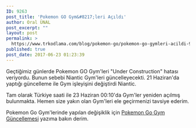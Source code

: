 ```yaml
---
ID: 9263
post_title: 'Pokemon GO Gym&#8217;leri Açıldı'
author: Oral ÜNAL
post_excerpt: ""
layout: post
permalink: >
  https://www.trkodlama.com/blog/pokemon-go/pokemon-go-gymleri-acildi-9263.html
published: true
post_date: 2017-06-23 01:23:39
---
```

Geçtiğimiz günlerde Pokemon GO Gym'leri "Under Construction" hatası veriyordu. Bunun sebebi Niantic Gym'leri güncelleyecekti. 21 Haziran'da yaptığı güncelleme ile Gym işleyişini değiştirdi Niantic.

Tam olarak Türkiye saati ile 23 Haziran 00:10'da Gym'ler yeniden açılmış bulunmakta. Hemen size yakın olan Gym'leri ele geçirmenizi tavsiye ederim.

Pokemon Go Gym'lerinde yapılan değişiklik için <a href="https://www.trkodlama.com/makaleler/pokemon-go-gym-guncellemesi-9264.html">Pokemon Go Gym Güncellemesi</a> yazıma bakın derim.